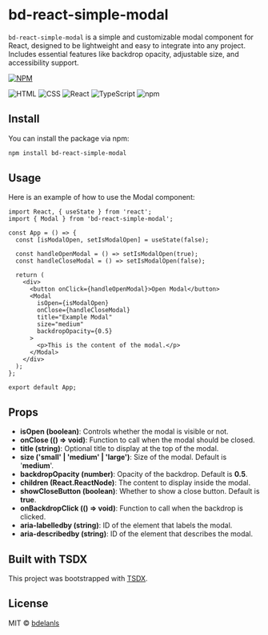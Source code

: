 # bd-react-simple-modal

`bd-react-simple-modal` is a simple and customizable modal component for React, designed to be lightweight and easy to integrate into any project. Includes essential features like backdrop opacity, adjustable size, and accessibility support.

[![NPM](https://img.shields.io/npm/v/bd-react-simple-modal.svg)](https://www.npmjs.com/package/bd-react-simple-modal)

![HTML](https://img.shields.io/badge/-HTML-E34F26?style=flat&logo=html5&logoColor=white) ![CSS](https://img.shields.io/badge/-CSS-1572B6?style=flat&logo=css3&logoColor=white) ![React](https://img.shields.io/badge/-React-61DAFB?style=flat&logo=react&logoColor=black) ![TypeScript](https://img.shields.io/badge/-Typescript-3178C6?style=flat&logo=typescript&logoColor=white) ![npm](https://img.shields.io/badge/-npm-CB3837?style=flat&logo=npm&logoColor=white)

## Install

You can install the package via npm:

```bash
npm install bd-react-simple-modal
```

## Usage

Here is an example of how to use the Modal component:
```
import React, { useState } from 'react';
import { Modal } from 'bd-react-simple-modal';

const App = () => {
  const [isModalOpen, setIsModalOpen] = useState(false);

  const handleOpenModal = () => setIsModalOpen(true);
  const handleCloseModal = () => setIsModalOpen(false);

  return (
    <div>
      <button onClick={handleOpenModal}>Open Modal</button>
      <Modal
        isOpen={isModalOpen}
        onClose={handleCloseModal}
        title="Example Modal"
        size="medium"
        backdropOpacity={0.5}
      >
        <p>This is the content of the modal.</p>
      </Modal>
    </div>
  );
};

export default App;
```

## Props

* **isOpen (boolean)**: Controls whether the modal is visible or not.
* **onClose (() => void)**: Function to call when the modal should be closed.
* **title (string)**: Optional title to display at the top of the modal.
* **size ('small' | 'medium' | 'large')**: Size of the modal. Default is '**medium**'.
* **backdropOpacity (number)**: Opacity of the backdrop. Default is **0.5**.
* **children (React.ReactNode)**: The content to display inside the modal.
* **showCloseButton (boolean)**: Whether to show a close button. Default is **true**.
* **onBackdropClick (() => void)**: Function to call when the backdrop is clicked.
* **aria-labelledby (string)**: ID of the element that labels the modal.
* **aria-describedby (string)**: ID of the element that describes the modal.


## Built with TSDX

This project was bootstrapped with [TSDX](https://github.com/jaredpalmer/tsdx).

## License

MIT © [bdelanls](https://github.com/bdelanls)

